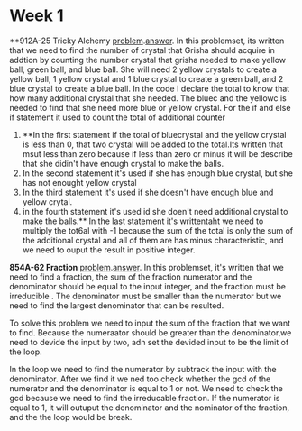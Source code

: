 
# Week 1

**912A-25 Tricky Alchemy
 [problem](http://codeforces.com/contest/912/problem/A).[answer](http://codeforces.com/contest/912/submission/42297324).
In this problemset, its written that we need to find  the number of crystal that Grisha should acquire in addtion by counting the number crystal that grisha needed to make yellow ball, green ball, and blue ball. She will need 2 yellow crystals to create a yellow ball, 1 yellow crystal and 1 blue crystal to create a green ball, and 2 blue crystal to create a blue ball. In the code I declare the total to know that how many additional crystal that she needed. The bluec and the yellowc is needed to find that she need more blue or yellow crystal. For the if and else if statement it used to count the total of additional counter
1. **In the first statement if the total of bluecrystal and the yellow crystal is less than 0, that two crystal will be added to the            total.Its written that msut less than zero because if less than zero or minus it will be describe that she didin't have enough            crystal to  make the balls.
2. In the second statement it's used  if she has enough blue crystal, but she has not enought yellow crystal
3. In the third statement it's used if she doesn't have enough blue and yellow crytal.
4. in the fourth statement it's used id she doen't need additional crystal to make the balls.**
In the last statement it's writtentaht we need to multiply the tot6al with -1 because the sum of the total is only the sum of the additional crystal and all of them are has minus characteristic, and we need to ouput the result in positive integer.


**854A-62 Fraction**
[problem](http://codeforces.com/contest/854/problem/A).[answer](http://codeforces.com/contest/854/submission/42496220).
In this problemset, it's written that we need to find a fraction, the sum of the fraction 
numerator and the denominator should be  equal to the input integer, and the fraction must be 
irreducible . The denominator must be smaller than the numerator but we need to find the largest denominator
that can be resulted.

To solve this problem we need to input the sum of the fraction that we want to find. Because the numeraator should be
greater than the denominator,we need to devide the input by two, adn set the devided input to be the limit of the loop.

In the loop we need to find the  numerator by subtrack the input with the denominator. After we find it we ned too check whether the 
gcd of the numerator and the denominator is equal to 1 or not. We need to check the gcd because we need to find the irreducable fraction.
If the numerator  is equal to 1, it will outuput the denominator and the nominator of the fraction, and the the loop would be break.
